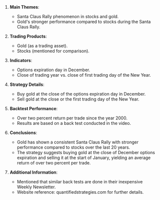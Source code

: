 1. **Main Themes**: 
   - Santa Claus Rally phenomenon in stocks and gold.
   - Gold's stronger performance compared to stocks during the Santa Claus Rally.

2. **Trading Products**:
   - Gold (as a trading asset).
   - Stocks (mentioned for comparison).

3. **Indicators**:
   - Options expiration day in December.
   - Close of trading year vs. close of first trading day of the New Year.

4. **Strategy Details**:
   - Buy gold at the close of the options expiration day in December.
   - Sell gold at the close or the first trading day of the New Year.

5. **Backtest Performance**:
   - Over two percent return per trade since the year 2000.
   - Results are based on a back test conducted in the video.

6. **Conclusions**:
   - Gold has shown a consistent Santa Claus Rally with stronger performance compared to stocks over the last 20 years.
   - The strategy suggests buying gold at the close of December options expiration and selling it at the start of January, yielding an average return of over two percent per trade.

7. **Additional Information**:
   - Mentioned that similar back tests are done in their inexpensive Weekly Newsletter.
   - Website reference: quantifiedstrategies.com for further details.
